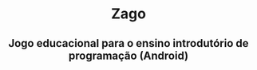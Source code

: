 <h1 align="center">Zago</h1>

###

<h2 align="center">Jogo educacional para o ensino introdutório de programação (Android)</h2>

###

